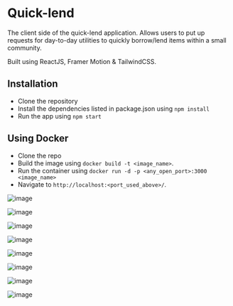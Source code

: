 # Quick-lend

The client side of the quick-lend application. Allows users to put up requests for day-to-day utilities to quickly borrow/lend items within a small community.

Built using ReactJS, Framer Motion & TailwindCSS.

## Installation

- Clone the repository
- Install the dependencies listed in package.json using `npm install`
- Run the app using `npm start`

## Using Docker

- Clone the repo
- Build the image using `docker build -t <image_name>`.
- Run the container using `docker run -d -p <any_open_port>:3000 <image_name>`
- Navigate to `http://localhost:<port_used_above>/`.

![image](https://user-images.githubusercontent.com/78612244/220717400-6574ec85-f077-4de0-afaa-5a69f6d7d414.png)

![image](https://user-images.githubusercontent.com/78612244/220717480-22c0327f-78f0-48d8-b9ed-5bec66822bf7.png)

![image](https://user-images.githubusercontent.com/78612244/220717535-c39b06d7-06e8-4588-b773-450fb1763023.png)

![image](https://user-images.githubusercontent.com/78612244/220717692-666bd8e8-ce51-4c90-b01b-a11255be9266.png)

![image](https://user-images.githubusercontent.com/78612244/220717752-fa6b360c-64f7-4343-934f-2998784cff48.png)

![image](https://user-images.githubusercontent.com/78612244/220717795-7a572d03-b2fd-48e4-9ffe-d9831c7fb7f3.png)

![image](https://user-images.githubusercontent.com/78612244/220717867-98a49bec-0b98-43fb-a225-6786fea49540.png)

![image](https://user-images.githubusercontent.com/78612244/220717940-e442c536-200c-45c4-963f-82100ac88d68.png)
